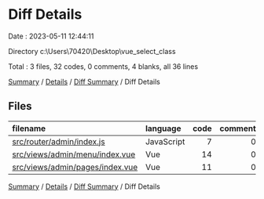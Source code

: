 # Diff Details

Date : 2023-05-11 12:44:11

Directory c:\\Users\\70420\\Desktop\\vue_select_class

Total : 3 files,  32 codes, 0 comments, 4 blanks, all 36 lines

[Summary](results.md) / [Details](details.md) / [Diff Summary](diff.md) / Diff Details

## Files
| filename | language | code | comment | blank | total |
| :--- | :--- | ---: | ---: | ---: | ---: |
| [src/router/admin/index.js](/src/router/admin/index.js) | JavaScript | 7 | 0 | 1 | 8 |
| [src/views/admin/menu/index.vue](/src/views/admin/menu/index.vue) | Vue | 14 | 0 | -1 | 13 |
| [src/views/admin/pages/index.vue](/src/views/admin/pages/index.vue) | Vue | 11 | 0 | 4 | 15 |

[Summary](results.md) / [Details](details.md) / [Diff Summary](diff.md) / Diff Details